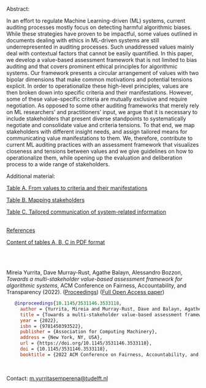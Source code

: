 Abstract:<br>

In an effort to regulate Machine Learning-driven (ML) systems, current auditing processes mostly focus on detecting harmful algorithmic biases. While these strategies have proven to be impactful, some values outlined in documents dealing with ethics in ML-driven systems are still underrepresented in auditing processes. Such unaddressed values mainly deal with contextual factors that cannot be easily quantified. In this paper, we develop a value-based assessment framework that is not limited to bias auditing and that covers prominent ethical principles for algorithmic systems. Our framework presents a circular arrangement of values with two bipolar dimensions that make common motivations and potential tensions explicit. In order to operationalize these high-level principles, values are then broken down into specific criteria and their manifestations. However, some of these value-specific criteria are mutually exclusive and require negotiation. As opposed to some other auditing frameworks that merely rely on ML researchers’ and practitioners’ input, we argue that it is necessary to include stakeholders that present diverse standpoints to systematically negotiate and consolidate value and criteria tensions. To that end, we map stakeholders with different insight needs, and assign tailored means for communicating value manifestations to them. We, therefore, contribute to current ML auditing practices with an assessment framework that visualizes closeness and tensions between values and we give guidelines on how to operationalize them, while opening up the evaluation and deliberation process to a wide range of stakeholders. <br>

Additional material:

[Table A. From values to criteria and their manifestations](Table1.md)

[Table B. Mapping stakeholders](Table2.md)

[Table C. Tailored communication of system-related information](Table3A.md)
<br>
<br>

[References](references.md)

[Content of tables A, B, C in PDF format](AppABC.pdf)

<br> <br>





Mireia Yurrita, Dave Murray-Rust, Agathe Balayn, Alessandro Bozzon, *Towards a multi-stakeholder value-based assessment framework for algorithmic systems*,  ACM Conference on Fairness, Accountability, and Transparency (2022). ([Proceedings](https://doi.org/10.1145/3531146.3533118)) ([Full Open Access paper](include_arxiv_path))

```bib
   @inproceedings{10.1145/3531146.3533118,
     author = {Yurrita, Mireia and Murray-Rust, Dave and Balayn, Agathe and Bozzon, Alessandro},
     title = {Towards a multi-stakeholder value-based assessment framework for algorithmic systems},
     year = {2022},
     isbn = {9781450393522},
     publisher = {Association for Computing Machinery},
     address = {New York, NY, USA},
     url = {https://doi.org/10.1145/3531146.3533118}, 
     doi = {10.1145/3531146.3533118},
     booktitle = {2022 ACM Conference on Fairness, Accountability, and Transparency (FAccT '22), June 21--24, 2022, Seoul, Republic of Korea}}
```
<br> 

Contact: m.yurritasemperena@tudelft.nl
